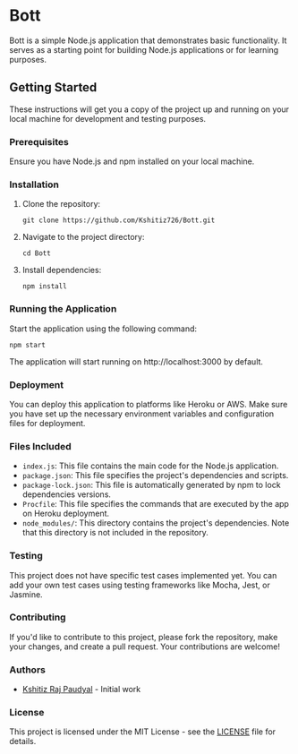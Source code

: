 # Bott

Bott is a simple Node.js application that demonstrates basic functionality. It serves as a starting point for building Node.js applications or for learning purposes.

## Getting Started

These instructions will get you a copy of the project up and running on your local machine for development and testing purposes.

### Prerequisites

Ensure you have Node.js and npm installed on your local machine.

### Installation

1. Clone the repository:
   ```
   git clone https://github.com/Kshitiz726/Bott.git
   ```

2. Navigate to the project directory:
   ```
   cd Bott
   ```

3. Install dependencies:
   ```
   npm install
   ```

### Running the Application

Start the application using the following command:
```
npm start
```

The application will start running on http://localhost:3000 by default.

### Deployment

You can deploy this application to platforms like Heroku or AWS. Make sure you have set up the necessary environment variables and configuration files for deployment.

### Files Included

- `index.js`: This file contains the main code for the Node.js application.
- `package.json`: This file specifies the project's dependencies and scripts.
- `package-lock.json`: This file is automatically generated by npm to lock dependencies versions.
- `Procfile`: This file specifies the commands that are executed by the app on Heroku deployment.
- `node_modules/`: This directory contains the project's dependencies. Note that this directory is not included in the repository.

### Testing

This project does not have specific test cases implemented yet. You can add your own test cases using testing frameworks like Mocha, Jest, or Jasmine.

### Contributing

If you'd like to contribute to this project, please fork the repository, make your changes, and create a pull request. Your contributions are welcome!

### Authors

- [Kshitiz Raj Paudyal](https://github.com/Kshitiz726) - Initial work

### License

This project is licensed under the MIT License - see the [LICENSE](LICENSE) file for details.
